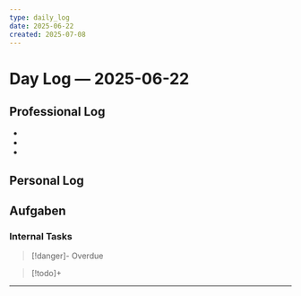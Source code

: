 ```yaml
---
type: daily_log
date: 2025-06-22
created: 2025-07-08
---
```



# Day Log — 2025-06-22

## Professional Log
-
-
-
## Personal Log

## Aufgaben

### Internal Tasks

> [!danger]- Overdue
>

> [!todo]+
>

---
